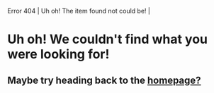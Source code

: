 Error 404 | Uh oh! The item found not could be! |

<div class="inset">

# Uh oh! We couldn't find what you were looking for!
## Maybe try heading back to the [homepage?](/) 

</div>
<!--
<div class="card">

# Or maybe you're just looking for a random quote?
Good thing you're here, I've got a completely random quote from a completely random person!

[embed quote code from worker script here] (not finished)

</div> -->
